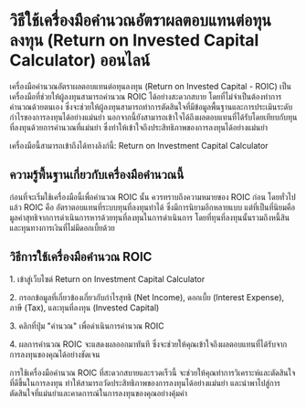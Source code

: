 วิธีใช้เครื่องมือคำนวณอัตราผลตอบแทนต่อทุนลงทุน (Return on Invested Capital Calculator) ออนไลน์
==============================================================================================

เครื่องมือคำนวณอัตราผลตอบแทนต่อทุนลงทุน (Return on Invested Capital - ROIC) เป็นเครื่องมือที่ช่วยให้ผู้ลงทุนสามารถคำนวณ ROIC ได้อย่างสะดวกสบาย โดยที่ไม่จำเป็นต้องทำการคำนวณด้วยตนเอง ซึ่งจะช่วยให้ผู้ลงทุนสามารถทำการตัดสินใจที่มีข้อมูลพื้นฐานและการประเมินระดับกำไรของการลงทุนได้อย่างแม่นยำ นอกจากนี้ยังสามารถเข้าใจได้ถึงผลตอบแทนที่ได้รับโดยเทียบกับทุนที่ลงทุนด้วยการคำนวณที่แม่นยำ ซึ่งทำให้เข้าใจถึงประสิทธิภาพของการลงทุนได้อย่างแม่นยำ

เครื่องมือนี้สามารถเข้าถึงได้ทางลิงก์นี้: Return on Investment Capital Calculator

ความรู้พื้นฐานเกี่ยวกับเครื่องมือคำนวณนี้
-----------------------------------------

ก่อนที่จะเริ่มใช้เครื่องมือนี้เพื่อคำนวณ ROIC นั้น ควรทราบถึงความหมายของ ROIC ก่อน โดยทั่วไปแล้ว ROIC คือ อัตราตอบแทนที่ระบบทุนที่ลงทุนทำได้ ซึ่งมีการนิยามอีกหลายแบบ แต่ที่เป็นที่นิยมคือ มูลค่าสุทธิจากการดำเนินการหารด้วยทุนที่ลงทุนในการดำเนินการ โดยที่ทุนที่ลงทุนนั้นรวมถึงหนี้สินและทุนทางการเงินที่ไม่มีดอกเบี้ยด้วย

วิธีการใช้เครื่องมือคำนวณ ROIC
------------------------------

1\. เข้าสู่เว็บไซต์ Return on Investment Capital Calculator

2\. กรอกข้อมูลที่เกี่ยวข้องเกี่ยวกับกำไรสุทธิ (Net Income), ดอกเบี้ย (Interest Expense), ภาษี (Tax), และทุนที่ลงทุน (Invested Capital)

3\. คลิกที่ปุ่ม "คำนวณ" เพื่อดำเนินการคำนวณ ROIC

4\. ผลการคำนวณ ROIC จะแสดงผลออกมาทันที ซึ่งจะช่วยให้คุณเข้าใจถึงผลตอบแทนที่ได้รับจากการลงทุนของคุณได้อย่างชัดเจน

การใช้เครื่องมือคำนวณ ROIC ที่สะดวกสบายและรวดเร็วนี้ จะช่วยให้คุณทำการวิเคราะห์และตัดสินใจที่ดีขึ้นในการลงทุน ทำให้สามารถวัดประสิทธิภาพของการลงทุนได้อย่างแม่นยำ และนำพาไปสู่การตัดสินใจที่แม่นยำและคาดการณ์ในการลงทุนของคุณอย่างคุ้มค่า